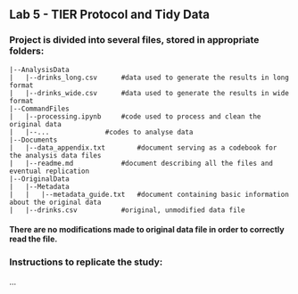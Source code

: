## Lab 5 - TIER Protocol and Tidy Data

### Project is divided into several files, stored in appropriate folders:
    |--AnalysisData
    |	|--drinks_long.csv		#data used to generate the results in long format
    |	|--drinks_wide.csv		#data used to generate the results in wide format
    |--CommandFiles
    |	|--processing.ipynb		#code used to process and clean the original data
    |	|--...				#codes to analyse data
    |--Documents
    |	|--data_appendix.txt		#document serving as a codebook for the analysis data files
    |	|--readme.md			#document describing all the files and eventual replication
    |--OriginalData
    |	|--Metadata
    |	|	|--metadata_guide.txt	#document containing basic information about the original data
    |	|--drinks.csv			#original, unmodified data file

#### There are no modifications made to original data file in order to correctly read the file.

### Instructions to replicate the study:
...
